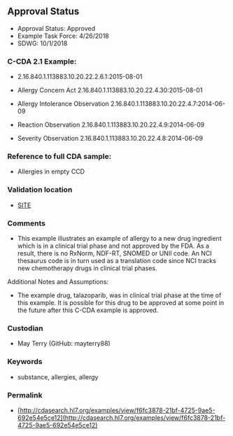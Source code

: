 ## Approval Status

* Approval Status: Approved
* Example Task Force: 4/26/2018
* SDWG: 10/1/2018

### C-CDA 2.1 Example:

* 2.16.840.1.113883.10.20.22.2.6.1:2015-08-01

* Allergy Concern Act 2.16.840.1.113883.10.20.22.4.30:2015-08-01

* Allergy Intolerance Observation 2.16.840.1.113883.10.20.22.4.7:2014-06-09
* Reaction Observation 2.16.840.1.113883.10.20.22.4.9:2014-06-09
* Severity Observation 2.16.840.1.113883.10.20.22.4.8:2014-06-09

### Reference to full CDA sample:
* Allergies in empty CCD


### Validation location

* [SITE](https://site.healthit.gov/sandbox-ccda/ccda-validator)


### Comments

* This example illustrates an example of allergy to a new drug ingredient which is in a clinical trial phase and not approved by the FDA. As a result, there is no RxNorm, NDF-RT, SNOMED or UNII code.  An NCI thesaurus code is in turn used as a translation code since NCI tracks new chemotherapy drugs in clinical trial phases.

Additional Notes and Assumptions:
* The example drug, talazoparib, was in clinical trial phase at the time of this example.  It is possible for this drug to be approved at some point in the future after this C-CDA example is approved.

### Custodian

* May Terry (GitHub: mayterry88)



### Keywords

* substance, allergies, allergy


### Permalink 

* [http://cdasearch.hl7.org/examples/view/f6fc3878-21bf-4725-9ae5-692e54e5ce12](http://cdasearch.hl7.org/examples/view/f6fc3878-21bf-4725-9ae5-692e54e5ce12)